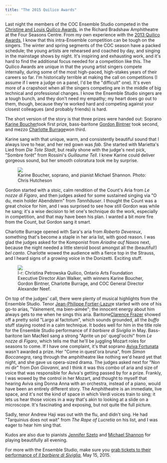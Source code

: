 ```yaml
---
title: "The 2015 Quilico Awards"
---
```


<p>
	Last night the members of the COC Ensemble Studio competed in the <a href="http://files.coc.ca/pdfs/concert150209.pdf" target="_blank">Christine and Louis Quilico Awards</a>, in the Richard Bradshaw Amphitheatre at the Four Seasons Centre. From my own experience with the <a href="https://operaramblings.wordpress.com/2013/05/14/quilico-awards-2013/" target="_blank">2013 Quilico Awards</a>, I know that this intra-Ensemble competition can be tough on the singers. The winter and spring segments of the COC season have a packed schedule; the young artists are rehearsed and coached by day, and singing in the mainstage shows by night. It's inspiring and exhausting work, and it's hard to find the additional focus needed for a competition like this. The Quilico Awards are unique in that the young artist singers compete internally, during some of the most high-paced, high-stakes years of their careers so far. I'm historically terrible at making the call on competitions (I assume if I were a judge on a panel, I'd be the "difficult" one). It's even more of a crapshoot when all the singers competing are in the middle of big technical and professional changes. I know the Ensemble Studio singers are a tough bunch, and they don't need my empathy; my heart does go out to them, though, because they're worked hard and competing against your closest colleagues (and probably friends) is hard.
</p>
<p>
	The short version of the story is that three prizes were handed out: Soprano <a href="http://karineboucher.com/" target="_blank">Karine Boucher</a>took first prize, bass-baritone <a href="http://www.ariamanagement.com/en/nos-artistes/gordon-bintner-w/" target="_blank">Gordon Bintner</a> took second, and mezzo <a href="https://twitter.com/burragec" target="_blank">Charlotte Burrage</a>won third.
</p>
<p>
	Karine sang with that unique, warm, and consistently beautiful sound that I always love to hear, and her red gown was <em>fab.</em> She started with Marietta's Lied from <em>Die Tote Stadt</em>, but really shone with the judge's next pick, "Sombre forêt" from Rossini's <em>Guillaume Tell</em>. I knew Karine could deliver gorgeous sound, but her smooth coloratura took me by surprise.
</p>
<figure data-type="image"><a href="/webhook-uploads/1428796911532/2015-02-09-COC-Quilico-089_Fotor.jpg"><img data-resize-src="http://lh3.googleusercontent.com/vXRvdRiaHArDfQAudU53C8VoI8bI7x26byawNoV5MD7YZ-ICKObAK384FPF-BMMGx6Rvcuj_EV1yHia2OemNLZO-V0NAjQ" src="http://lh3.googleusercontent.com/vXRvdRiaHArDfQAudU53C8VoI8bI7x26byawNoV5MD7YZ-ICKObAK384FPF-BMMGx6Rvcuj_EV1yHia2OemNLZO-V0NAjQ=s1200"></a><figcaption>Karine Boucher, soprano, and pianist Michael Shannon. Photo: Chris Hutcheson</figcaption></figure>
<p>
	Gordon started with a stoic, calm rendition of the Count's Aria from <em>Le nozze di Figaro</em>, and then judges asked for some sustained singing via "O du, mein holder Abendstern" from <em>Tannhäuser</em>. I thought the Count was a great choice for him, and I was surprised to see how still Gordon was while he sang; it's a wise decision to let one's technique do the work, especially in competition, and that may have been his plan. I wanted a bit more fire from the Count, but Gordon sang it smart.
</p>
<p>
	Charlotte Burrage opened with Sara's aria from <em>Roberto Devereux</em>, something that's become a staple in her aria list, with good reason. I was glad the judges asked for the Komponist from <em>Ariadne auf Naxos</em> next, because the night needed a little steroid boost amongst all the (beautiful!) <em>bel canto</em>. Charlotte wowed the audience with a fierce top in the Strauss, and I heard signs of a growing voice in the Donizetti. Exciting stuff.
</p>
<figure data-type="image"><a href="/webhook-uploads/1428797238313/2015-02-09-COC-Quilico-145_Fotor.jpg"><img data-resize-src="http://lh3.googleusercontent.com/B5dnKum7abFHh2cg-1M39Q9DWk4Brd0EqRccrv8IsKvbRxFVIi6kfj7x_WxlqkgbOr2Z2eyEuKkpZxng9Gztlx1h8bF1" src="http://lh3.googleusercontent.com/B5dnKum7abFHh2cg-1M39Q9DWk4Brd0EqRccrv8IsKvbRxFVIi6kfj7x_WxlqkgbOr2Z2eyEuKkpZxng9Gztlx1h8bF1=s1200"></a><figcaption>l-r: Christina Petrowska Quilico, Ontario Arts Foundation Executive Director Alan Walker, with winners Karine Boucher, Gordon Bintner, Charlotte Burrage, and COC General Director Alexander Neef.</figcaption></figure>
<p>
	On top of the judges' call, there were plenty of musical highlights from the Ensemble Studio. Tenor <a href="https://twitter.com/jfortierlazure" target="_blank">Jean-Philippe Fortier-Lazur</a>e started with one of his go-to arias, "Vainement, ma bien-aimée"; the innocent energy about him always gets to me when he sings this aria. Baritone<a href="https://twitter.com/clarencefrazer" target="_blank">Clarence Frazer</a> showed off a pretty solid "Largo al factotum", which sounds grounded, all the <em>buffo</em> stuff staying rooted in a calm technique. It bodes well for him in the title role for the Ensemble Studio performance of <em>Il barbiere di Siviglia</em> in May. Bass-baritone Iain MacNeil sang a strong "Aprite un po' quegl'occhi" from <em>Le nozze di Figaro</em>, which tells me that he'll be juggling Mozart roles for seasons to come. If I have one complaint, it's that soprano <a href="https://twitter.com/avivafortunata" target="_blank">Aviva Fortunata</a> wasn't awarded a prize. Her "Come in quest'ora bruna", from <i>Simon Boccanegra</i>, rang through the amphitheatre like nothing we'd heard yet that night, and she gave us opera-sized drama. The judges asked next for "Non mi dir" from <em>Don Giovanni</em>, and I think it was this combo of aria and size of voice that was responsible for Aviva's getting passed by for a prize. Frankly, I was wowed by the control in her Mozart, and thought to myself that hearing Aviva sing Donna Anna with an orchestra, instead of a piano, would have been an entirely different story. The Amphitheatre is an immediate, live space, and it's not the kind of space in which Verdi voices train to sing; it lets us hear those voices in a way that's akin to looking at a slide on a microscope. It's fascinating and exposing, but not quite the full picture.
</p>
<p>
	Sadly, tenor Andrew Haji was out with the flu, and didn't sing. He had "Tarquinius does not wait" from <em>The Rape of Lucretia</em> on his list, and I was eager to hear him sing that.
</p>
<p>
	Kudos are also due to pianists <a href="https://twitter.com/szetojenn" target="_blank">Jennifer Szeto</a> and <a href="https://twitter.com/mshanncoaching" target="_blank">Michael Shannon</a> for playing beautifully all evening.
</p>
<p>
	For more with the Ensemble Studio, make sure you <a href="http://www.coc.ca/PerformancesAndTickets/1415Season/BarberofSeville/EnsembleStudioPerformance.aspx" target="_blank">grab tickets to their performance of <em>Il barbiere di Siviglia</em></a>, May 15, 2015.
</p>
